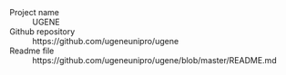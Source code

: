 
<dl>
<dt>Project name</dt>
<dd>UGENE</dd>
<dt>Github repository</dt>
<dd>https://github.com/ugeneunipro/ugene</dd>
<dt>Readme file</dt>
<dd>https://github.com/ugeneunipro/ugene/blob/master/README.md</dd>
</dl>

